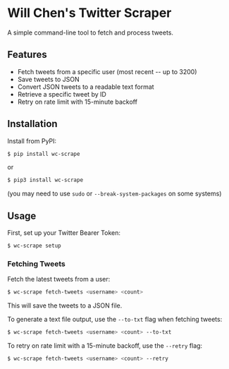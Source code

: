 # Will Chen's Twitter Scraper

A simple command-line tool to fetch and process tweets.

## Features

- Fetch tweets from a specific user (most recent -- up to 3200)
- Save tweets to JSON
- Convert JSON tweets to a readable text format
- Retrieve a specific tweet by ID
- Retry on rate limit with 15-minute backoff

## Installation

Install from PyPI:

```sh
$ pip install wc-scrape
```

or

```sh
$ pip3 install wc-scrape
```

(you may need to use `sudo` or `--break-system-packages` on some systems)

## Usage

First, set up your Twitter Bearer Token:

```sh
$ wc-scrape setup
```

### Fetching Tweets

Fetch the latest tweets from a user:

```sh
$ wc-scrape fetch-tweets <username> <count>
```

This will save the tweets to a JSON file.

To generate a text file output, use the `--to-txt` flag when fetching tweets:

```sh
$ wc-scrape fetch-tweets <username> <count> --to-txt
```

To retry on rate limit with a 15-minute backoff, use the `--retry` flag:

```sh
$ wc-scrape fetch-tweets <username> <count> --retry
```
